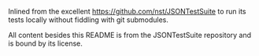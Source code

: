Inlined from the excellent https://github.com/nst/JSONTestSuite to run its tests locally without fiddling with git submodules.

All content besides this README is from the JSONTestSuite repository and is bound by its license.
